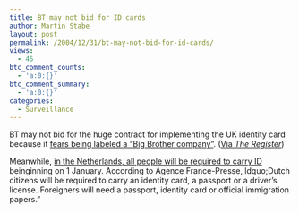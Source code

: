```yaml
---
title: BT may not bid for ID cards
author: Martin Stabe
layout: post
permalink: /2004/12/31/bt-may-not-bid-for-id-cards/
views:
  - 45
btc_comment_counts:
  - 'a:0:{}'
btc_comment_summary:
  - 'a:0:{}'
categories:
  - Surveillance
---
```

BT may not bid for the huge contract for implementing the UK identity card because it [fears being labeled a &#8220;Big Brother company&#8221;][1]. ([Via *The Register*][2])

Meanwhile, [in the Netherlands, all people will be required to carry ID][3] beinginning on 1 January. According to Agence France-Presse, ldquo;Dutch citizens will be required to carry an identity card, a passport or a driver&rsquo;s license. Foreigners will need a passport, identity card or official immigration papers.&rdquo;

 [1]: http://www.thisislondon.co.uk/news/business/articles/timid396658?source=
 [2]: http://www.theregister.co.uk/2004/12/30/bt_wobbles_on_id/
 [3]: http://www.iht.com/articles/2004/12/30/news/briefs.html